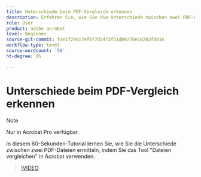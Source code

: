 ```yaml
---
title: Unterschiede beim PDF-Vergleich erkennen
description: Erfahren Sie, wie Sie die Unterschiede zwischen zwei PDF-Dateien erkennen, indem Sie das Tool "Dateien vergleichen" in Acrobat verwenden
role: User
product: adobe acrobat
level: Beginner
source-git-commit: fae1f29817ef677d3473f31d09278e10283f8b16
workflow-type: tm+mt
source-wordcount: '58'
ht-degree: 0%

---
```


# Unterschiede beim PDF-Vergleich erkennen

>[!NOTE]
>
>Nur in Acrobat Pro verfügbar.

In diesem 60-Sekunden-Tutorial lernen Sie, wie Sie die Unterschiede zwischen zwei PDF-Dateien ermitteln, indem Sie das Tool &quot;Dateien vergleichen&quot; in Acrobat verwenden.

>[!VIDEO](https://video.tv.adobe.com/v/3409905?quality=12&learn=on&hidetitle=true)
